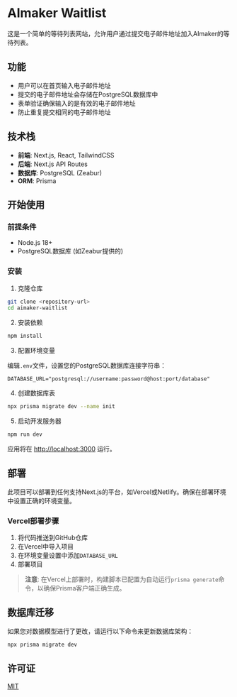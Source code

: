 # AImaker Waitlist

这是一个简单的等待列表网站，允许用户通过提交电子邮件地址加入AImaker的等待列表。

## 功能

- 用户可以在首页输入电子邮件地址
- 提交的电子邮件地址会存储在PostgreSQL数据库中
- 表单验证确保输入的是有效的电子邮件地址
- 防止重复提交相同的电子邮件地址

## 技术栈

- **前端**: Next.js, React, TailwindCSS
- **后端**: Next.js API Routes
- **数据库**: PostgreSQL (Zeabur)
- **ORM**: Prisma

## 开始使用

### 前提条件

- Node.js 18+
- PostgreSQL数据库 (如Zeabur提供的)

### 安装

1. 克隆仓库

```bash
git clone <repository-url>
cd aimaker-waitlist
```

2. 安装依赖

```bash
npm install
```

3. 配置环境变量

编辑`.env`文件，设置您的PostgreSQL数据库连接字符串：

```
DATABASE_URL="postgresql://username:password@host:port/database"
```

4. 创建数据库表

```bash
npx prisma migrate dev --name init
```

5. 启动开发服务器

```bash
npm run dev
```

应用将在 [http://localhost:3000](http://localhost:3000) 运行。

## 部署

此项目可以部署到任何支持Next.js的平台，如Vercel或Netlify。确保在部署环境中设置正确的环境变量。

### Vercel部署步骤

1. 将代码推送到GitHub仓库
2. 在Vercel中导入项目
3. 在环境变量设置中添加`DATABASE_URL`
4. 部署项目

> **注意**: 在Vercel上部署时，构建脚本已配置为自动运行`prisma generate`命令，以确保Prisma客户端正确生成。

## 数据库迁移

如果您对数据模型进行了更改，请运行以下命令来更新数据库架构：

```bash
npx prisma migrate dev
```

## 许可证

[MIT](LICENSE)
